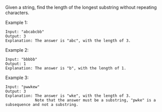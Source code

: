 Given a string, find the length of the longest substring without repeating characters.

Example 1:

    Input: "abcabcbb"
    Output: 3 
    Explanation: The answer is "abc", with the length of 3. 
Example 2:

    Input: "bbbbb"
    Output: 1
    Explanation: The answer is "b", with the length of 1.
Example 3:

    Input: "pwwkew"
    Output: 3
    Explanation: The answer is "wke", with the length of 3. 
                 Note that the answer must be a substring, "pwke" is a subsequence and not a substring.

